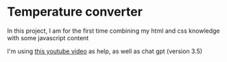 # Temperature converter

In this project, I am for the first time combining my html and css knowledge with some javascript content

I'm using [this youtube video](https://www.youtube.com/watch?v=FazgJVnrVuI) as help, as well as chat gpt (version 3.5)
